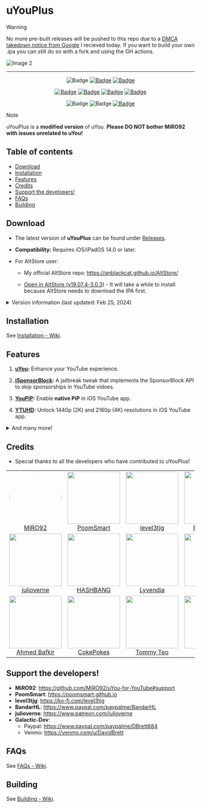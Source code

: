 # uYouPlus

> [!WARNING]
> No more pre-built releases will be pushed to this repo due to a [DMCA takedown notice from Google](https://www.reddit.com/r/jailbreak/comments/1b86tiz/balackburn_here_maintainer_of_ytliteplus_ive_just/) I recieved today.
> If you want to build your own .ipa you can still do so with a fork and using the GH actions.

![Image 2](https://github.com/qnblackcat/uYouPlus/assets/77606385/c1a1c58a-5d4d-48a6-bb98-d00086719ccc)
<!--![Image](https://github.com/therealFoxster/uYouPlus/assets/77606385/eb34d3e3-a679-45d0-b2e5-01fdd459ce63)-->

***

<p align="center">
    <img src="https://img.shields.io/badge/Platform-iOS%20%7C%20iPadOS%2014.0%2B-yellow" alt="Badge"/>
    <a href="https://github.com/qnblackcat/uYouPlus/wiki/FAQ"><img src="https://img.shields.io/badge/Question%3F-FAQ-yellow" alt="Badge"></img></a>
    <a href="https://github.com/qnblackcat/uYouPlus/wiki/FAQ"><img src="https://custom-icon-badges.demolab.com/badge/translate-blue.svg?logo=translate&logoColor=white" alt="Badge"></img></a>
</p>

<p align="center">
    <a href="https://github.com/qnblackcat/uYouPlus/releases/latest"><img src="https://custom-icon-badges.demolab.com/github/v/release/qnblackcat/uYouPlus?color=brightgreen&label=Latest%20release" alt="Badge"></img></a>
    <a href="https://github.com/qnblackcat/uYouPlus/releases/latest"><img src="https://img.shields.io/github/downloads/qnblackcat/uYouPlus/total?label=Download" alt="Badge"></img></a>
    <a href="https://github.com/qnblackcat/uYouPlus/commit"><img src="https://custom-icon-badges.demolab.com/github/last-commit/qnblackcat/uYouPlus?logo=history&logoColor=white&label=Last commit" alt="Badge"></img></a>
    <a href="https://github.com/qnblackcat/uYouPlus/issues"><img src="https://custom-icon-badges.demolab.com/github/issues-raw/qnblackcat/uYouPlus?logo=issue-opened&label=Issues" alt="Badge"></img></a>

</p>

<p align="center">
   <img src="https://img.shields.io/github/stars/qnblackcat/uYouPlus?style=social" alt="Badge"/>
   <img src="https://img.shields.io/github/forks/qnblackcat/uYouPlus?style=social" alt="Badge"/>
   <a href="https://github.com/qnblackcat/uYouPlus#support-the-developers"><img src="https://img.shields.io/badge/-Support-lightgrey?style=social&logo=paypal" alt="Badge"></img></a>
</p>

> [!NOTE]
> uYouPlus is a **modified version** of uYou. **Please DO NOT bother MiRO92 with issues unrelated to uYou!**

## Table of contents

* [Download](#download)
* [Installation](#installation)
* [Features](#features)
* [Credits](#credits)
* [Support the developers!](#support-the-developers)
* [FAQs](#faqs)
* [Building](#building)

## Download

- The latest version of **uYouPlus** can be found under [Releases](https://github.com/qnblackcat/uYouPlus/releases/latest).
- **Compatibility:** Requires iOS/iPadOS 14.0 or later.
- For AltStore user: 

  - My official AltStore repo: https://qnblackcat.github.io/AltStore/

  - [Open in AltStore (v19.07.4-3.0.3)](http://tinyurl.com/2k4k4pyk) - It will take a while to install because AltStore needs to download the IPA first.

<details>
  <summary>Version information (last updated: Feb 25, 2024)</summary>

| **Tweaks/App** | **Developer** | **Version** | **Open source** |
| - | - | :-: | :-:  |
| **YouTube** | Google Inc | 19.07.4 | ✖︎ |
| [uYou](https://github.com/MiRO92/uYou-for-YouTube) | [MiRO92](https://twitter.com/miro92) | 3.0.3 | ✖︎ |
| **Open in YouTube** | [CokePokes](https://github.com/CokePokes) | 1.2 | [✔︎](https://github.com/CokePokes/YoutubeExtensions) |
| **iSponsorBlock** | [Galactic-Dev](https://github.com/Galactic-Dev) | 1.2.1 | [✔︎](https://github.com/Galactic-Dev/iSponsorBlock) |
| **BigYTMiniPlayer** | [Galactic-Dev](https://github.com/Galactic-Dev) | 1.0-1 | [✔︎](https://github.com/Galactic-Dev/BigYTMiniPlayer) |
| **YTNoHoverCards** | [level3tjg](https://twitter.com/level3tjg) | 0.0.3 | [✔︎](https://github.com/level3tjg/YTNoHoverCards) |
| **YTMiniplayerEnabler** | [level3tjg](https://twitter.com/level3tjg) | 0.0.2 | [✔︎](https://github.com/level3tjg/YTMiniplayerEnabler) |
| **DontEatMyContent** | [therealFoxster](https://github.com/therealFoxster) | 1.1.4 | [✔︎](https://github.com/therealFoxster/DontEatMyContent) |
| **YTSpeed** | [Lyvendia](https://github.com/Lyvendia) | 1.0.1 | [✔︎](https://github.com/Lyvendia/YTSpeed) |
| **Alderis Color Picker** | [HASHBANG Productions](https://github.com/hbang) | 1.2.3 | [✔︎](https://github.com/hbang/Alderis) |
| **YTUHD** | [PoomSmart](https://twitter.com/poomsmart) | 1.4.3 | [✔︎](https://github.com/PoomSmart/YTUHD) |
| **YouPiP** | [PoomSmart](https://twitter.com/poomsmart) | 1.8.4 | [✔︎](https://github.com/PoomSmart/YouPiP) |
| **IAmYouTube** | [PoomSmart](https://twitter.com/poomsmart) | 1.3.0 | [✔︎](https://github.com/PoomSmart/IAmYouTube) |
| **YTABConfig** | [PoomSmart](https://twitter.com/poomsmart) | 1.7.0 | [✔︎](https://github.com/PoomSmart/YTABConfig) |
| **YTReExplore** | [PoomSmart](https://twitter.com/poomsmart) | 1.0.2 | [✔︎](https://github.com/PoomSmart/YTReExplore) |
| **NoYTPremium** | [PoomSmart](https://twitter.com/poomsmart) | 1.0.4 | [✔︎](https://github.com/PoomSmart/NoYTPremium) |
| **YTNoPaidPromo** | [PoomSmart](https://twitter.com/poomsmart) | 1.0.0 | [✔︎](https://github.com/PoomSmart/YTNoPaidPromo) |
| **YouRememberCaption** | [PoomSmart](https://twitter.com/poomsmart) | 1.0.0 | [✔︎](https://poomsmart.github.io/repo/depictions/youremembercaption.html) |
| **Return YouTube Dislike** | [PoomSmart](https://twitter.com/poomsmart) | 1.11.6 | [✔︎](https://github.com/PoomSmart/Return-YouTube-Dislikes) |
| **YouMute** | [PoomSmart](https://twitter.com/poomsmart) | 1.2.1-3 | [✔︎](https://github.com/PoomSmart/YouMute) |
| **YouQuality** | [PoomSmart](https://twitter.com/poomsmart) | 1.1.4-2 | [✔︎](https://github.com/PoomSmart/YouQuality) |
| **YTVideoOverlay** | [PoomSmart](https://twitter.com/poomsmart) | 1.1.6 | [✔︎](https://github.com/PoomSmart/YTVideoOverlay) |

</details>

## Installation

See [Installation - Wiki](https://github.com/qnblackcat/uYouPlus/wiki/Installation).

## Features

1. **[uYou](https://miro92.com/repo/depictions/?p=com.miro.uyou):** Enhance your YouTube experience.

2. **[iSponsorBlock](https://github.com/Galactic-Dev/iSponsorBlock):** A jailbreak tweak that implements the SponsorBlock API to skip sponsorships in YouTube vidoes.

3. **[YouPiP](https://poomsmart.github.io/repo/depictions/youpip):** Enable **native PiP** in iOS YouTube app.

4. **[YTUHD](https://poomsmart.github.io/repo/depictions/ytuhd):** Unlock 1440p (2K) and 2160p (4K) resolutions in iOS YouTube app.

<details>
  <summary>And many more!</summary>

5. **[YTClassicVideoQuality](https://poomsmart.github.io/repo/depictions/ytclassicvideoquality):** Revert to the original video quality selector in YouTube app.

6. **[YTNoHoverCards](https://level3tjg.me/repo/depictions/?p=com.level3tjg.ytnohovercards):** Disable overlay at the end of YouTube videos.

7. **[YouRememberCaption](https://poomsmart.github.io/repo/depictions/youremembercaption)**: Make YouTube remember your video caption setting, if not already.

8. **[NoYTPremium](https://poomsmart.github.io/repo/depictions/noytpremium)**: Remove YouTube Premium upsell alerts.

9. **[YTSpeed](http://cydia.saurik.com/package/com.lyvendia.ytspeed/)**: Simple playback speed tweak for the YouTube app on jailbroken iOS/iPadOS devices.

10. **[YTMiniplayerEnabler](https://level3tjg.me/repo/depictions/?p=com.level3tjg.ytminiplayerenabler)**: Enable Miniplayer for all YouTube videos.

11. **[DontEatMyContent](https://github.com/therealFoxster/DontEatMyContent)**: Prevent the notch/Dynamic Island from munching on 2:1 video content in YouTube.

12. **[YTABConfig](https://poomsmart.github.io/repo/depictions/ytabconfig)**: Configure A/B settings in iOS YouTube app.

13. **[YouMute](https://poomsmart.github.io/repo/depictions/youmute)**: Mute/unmute videos in iOS YouTube directly.

14. **[YouQuality](https://poomsmart.github.io/repo/depictions/youquality)**: View and change video quality in YouTube app from the video overlay.

</details>

## Credits

- Special thanks to all the developers who have contributed to uYouPlus! 

<table id='credits'>
<tr align='center'>
    <td id='miro92'>
        <a href='https://github.com/MiRO92'>
            <img src='https://github.com/MiRO92.png' width='140px;' style='border-radius: 99999px;'>
        </a>
        <br>
        <a href='https://twitter.com/miro92'>MiRO92</a>
    </td>
    <td id='poomsmart'>
        <a href='https://github.com/PoomSmart'>
            <img src='https://github.com/PoomSmart.png' width='140px;'>
        </a>
        <br>
        <a href='https://twitter.com/poomsmart'>PoomSmart</a>
    </td>
    <td id='level3tjg'>
        <a href='https://github.com/level3tjg'>
            <img src='https://github.com/level3tjg.png' width='140px;'>
        </a>
        <br>
        <a href='https://twitter.com/level3tjg'>level3tjg</a>
    </td>
    <td id='bandarHL'>
        <a href='https://github.com/BandarHL'>
            <img src='https://github.com/BandarHL.png' width='140px;'>
        </a>
        <br>
        <a href='https://twitter.com/bandarhl'>BandarHelal</a>
    </td>
    <td id='galactic-dev'>
        <a href='https://github.com/Galactic-Dev'>
            <img src='https://github.com/Galactic-Dev.png' width='140px;'>
        </a>
        <br>
        <a href='https://twitter.com/dev_galactic'>galactic</a>
    </td>
</tr>
    
<tr align='center'>
    <td id='julioverne'>
        <a href='https://github.com/julioverne'>
            <img src='https://github.com/julioverne.png' width='140px;'>
        </a>
        <br>
        <a href='https://twitter.com/ijulioverne'>julioverne</a>
    </td>
    <td id='hbang'>
        <a href='https://github.com/hbang'>
            <img src='https://github.com/hbang.png' width='140px;'>
        </a>
        <br>
        <a href='https://twitter.com/hashbang'>HASHBANG</a>
    </td>
    <td id='lyvendia'>
        <a href='https://github.com/Lyvendia'>
            <img src='https://github.com/Lyvendia.png' width='140px;'>
        </a>
        <br>
        <a href='https://github.com/Lyvendia'>Lyvendia</a>
    </td>
    <td id='foxster'>
        <a href='https://github.com/therealFoxster'>
            <img src='https://github.com/therealFoxster.png' width='140px;'>
        </a>
        <br>
        <a href='https://github.com/therealFoxster'>Foxster</a>
    </td>
    <td id='ichitaso'>
        <a href='https://github.com/ichitaso'>
            <img src='https://github.com/ichitaso.png' width='140px;'>
        </a>
        <br>
        <a href='https://twitter.com/ichitaso'>ichitaso</a>
    </td>
</tr>
  
<tr align='center'>
    <td id='ahmed-bafkir'>
        <a href='https://github.com/AhmedBafkir'>
            <img src='https://github.com/AhmedBafkir.png' width='140px;'>
        </a>
        <br>
        <a href='https://twitter.com/Peaceful_0'>Ahmed Bafkir</a>
    </td>
    <td id='cokepokes'>
        <a href='https://github.com/CokePokes'>
            <img src='https://github.com/CokePokes.png' width='140px;'>
        </a>
        <br>
        <a href='https://twitter.com/cokepokes'>CokePokes</a>
    </td>
    <td id='isnackable'>
        <a href='https://github.com/ISnackable'>
            <img src='https://github.com/ISnackable.png' width='140px;'>
        </a>
        <br>
        <a href='https://isnackable.me/'>Tommy Teo</a>
    </td>
    <td id='theos-team'>
        <a href='https://github.com/theos/theos'>
            <img src='https://github.com/theos.png' width='140px;'>
        </a>
        <br>
        <a href='https://theos.dev'>theos</a>
    </td>
    <td id='qnblackcat'>
        <a href='https://github.com/qnblackcat'>
            <img src='https://github.com/qnblackcat.png' width='140px;'>
        </a>
        <br>
        <a href='https://https://twitter.com/t70438299'>qnblackcat</a>
    </td>
</tr>
</table>

## Support the developers!

- **MiRO92**: https://github.com/MiRO92/uYou-for-YouTube#support
- **PoomSmart**: https://poomsmart.github.io
- **level3tjg**: https://ko-fi.com/level3tjg
- **BandarHL**: https://www.paypal.com/paypalme/BandarHL
- **julioverne**: https://www.patreon.com/julioverne
- **Galactic-Dev**:   
  - Paypal: https://www.paypal.com/paypalme/DBrett684 
  - Venmo: https://venmo.com/u/DavidBrett

## FAQs

See [FAQs - Wiki](https://github.com/qnblackcat/uYouPlus/wiki/FAQs).

## Building

See [Building - Wiki](https://github.com/qnblackcat/uYouPlus/wiki/Building).
